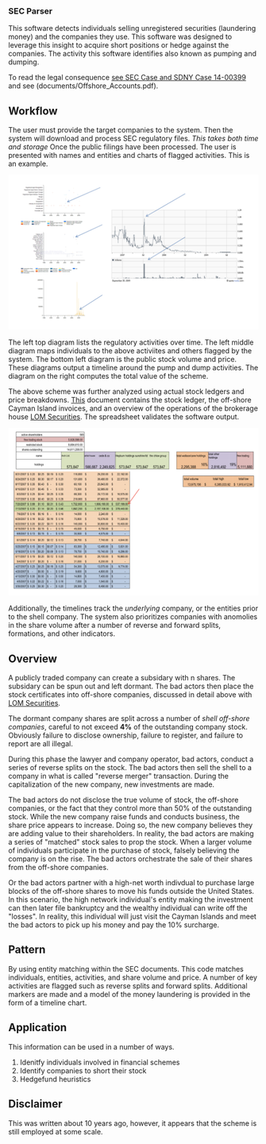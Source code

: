 ### SEC Parser

This software detects individuals selling unregistered securities (laundering money) and the companies they use. This software was designed to leverage this insight to acquire short positions or hedge against the companies.  The activity this software identifies also known as pumping and dumping.

To read the legal consequence [see SEC Case and SDNY Case 14-00399](https://cane.ashermadison.com/wp-content/uploads/sites/3/2014/07/20140715-us-v-cane-et-al-case-no-14-00399.pdf) and see (documents/Offshore_Accounts.pdf).

## Workflow

The user must provide the target companies to the system. Then the system will download and process SEC regulatory files. _This takes both time and storage_ Once the public filings have been processed. The user is presented with names and entities and charts of flagged activities. This is an example.

![Diagram 1](documents/diagram001.png)

The left top diagram lists the regulatory activities over time. The left middle diagram maps individuals to the above activiites and others flagged by the system. The bottom left diagram is the public stock volume and price. These diagrams output a timeline around the pump and dump activities. The diagram on the right computes the total value of the scheme.

The above scheme was further analyzed using actual stock ledgers and price breakdowns. [This](documents/Offshore_Accounts.pdf) document contains the stock ledger, the off-shore Cayman Island invoices, and an overview of the operations of the brokerage house [LOM Securities](https://www.lom.com/). The spreadsheet validates the software output.

![Diagram 1](documents/diagram002.png)

Additionally, the timelines track the _underlying_ company, or the entities prior to the shell company. The system also prioritizes companies with anomolies in the share volume after a number of reverse and forward splits, formations, and other indicators. 

## Overview

A publicly traded company can create a subsidary with n shares. The subsidary can be spun out and left dormant. The bad actors then place the stock certificates into off-shore companies, discussed in detail above with [LOM Securities](https://www.lom.com/).

The dormant company shares are split across a number of _shell off-shore companies_, careful to not exceed __4%__ of the outstanding company stock.  Obviously failure to disclose ownership, failure to register, and failure to report are all illegal.

During this phase the lawyer and company operator, bad actors, conduct a series of reverse splits on the stock. The bad actors then sell the shell to a company in what is called "reverse merger" transaction. During the capitalization of the new company, new investments are made.

The bad actors do not disclose the true volume of stock, the off-shore companies, or the fact that they control more than 50% of the outstanding stock. While the new company raise funds and conducts business, the share price appears to increase. Doing so, the new company believes they are adding value to their shareholders. In reality, the bad actors are making a series of "matched" stock sales to prop the stock. When a larger volume of individuals participate in the purchase of stock, falsely believing the company is on the rise.  The bad actors orchestrate the sale of their shares from the off-shore companies.  

Or the bad actors  partner with a high-net worth indivdual to purchase large blocks of the off-shore shares to move his funds outside the United States.  In this scenario, the high network individual's entity making the investment can then later file bankruptcy and the wealthy individual can write off the "losses". In reality, this individual will just visit the Cayman Islands and meet the bad actors to pick up his money and pay the 10% surcharge.

## Pattern

By using entity matching within the SEC documents. This code matches individuals, entities, activities, and share volume and price. A number of key activities are flagged such as reverse splits and forward splits. Additional markers are made and a model of the money laundering is provided in the form of a timeline chart.

## Application

This information can be used in a number of ways. 

1. Idenitfy individuals involved in financial schemes
2. Identify companies to short their stock
3. Hedgefund heuristics

## Disclaimer

This was written about 10 years ago, however, it appears that the scheme is still employed at some scale.





